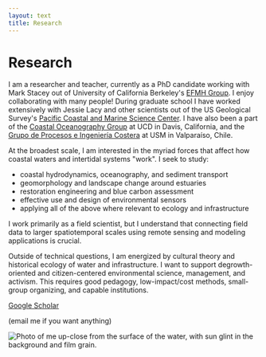 ```yaml
---
layout: text
title: Research
---
```


# Research

I am a researcher and teacher, currently as a PhD candidate working with Mark Stacey out of University of California Berkeley's <a href="https://ucb-efmh.github.io/efmh-site/students">EFMH Group</a>. I enjoy collaborating with many people! During graduate school I have worked extensively with Jessie Lacy and other scientists out of the US Geological Survey's <a href="https://www.usgs.gov/centers/pcmsc">Pacific Coastal and Marine Science Center</a>. I have also been a part of the <a href="https://largier.sf.ucdavis.edu">Coastal Oceanography Group</a> at UCD in Davis, California, and the <a href="http://obrasciviles.usm.cl/investigacion/lineas-de-investigacion/estudios-de-procesos-e-ingenieria-costera/">Grupo de Procesos e Ingeniería Costera</a> at USM in Valparaíso, Chile.

At the broadest scale, I am interested in the myriad forces that affect how coastal waters and intertidal systems "work". I seek to study:

- coastal hydrodynamics, oceanography, and sediment transport
- geomorphology and landscape change around estuaries
- restoration engineering and blue carbon assessment
- effective use and design of environmental sensors
- applying all of the above where relevant to ecology and infrastructure

I work primarily as a field scientist, but I understand that connecting field data to larger spatiotemporal scales using remote sensing and modeling applications is crucial. 

Outside of technical questions, I am energized by cultural theory and historical ecology of water and infrastructure. I want to support degrowth-oriented and citizen-centered environmental science, management, and activism. This requires good pedagogy, low-impact/cost methods, small-group organizing, and capable institutions.

[Google Scholar](https://scholar.google.com/citations?user=1xjkTv0AAAAJ&hl=en&oi=ao)

(email me if you want anything)

<!-- ![time UTC gif](https://hookrace.net/time.gif) -->

![Photo of me up-close from the surface of the water, with sun glint in the background and film grain.](http://amphidromic.net/images/wet_selfie.jpg)


